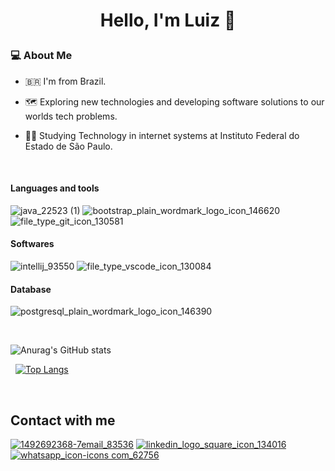 # <p align="center">Hello, I'm Luiz :wave:</p>

### :computer: About Me

  *  :brazil: I'm from Brazil.
  
  *  :world_map: Exploring new technologies and developing software solutions to our worlds tech problems.
  
  *  👨‍🎓 Studying Technology in internet systems at Instituto Federal do Estado de São Paulo.
&nbsp;

&nbsp;


#### Languages and tools

![java_22523 (1)](https://user-images.githubusercontent.com/80286396/121232375-ec811000-c867-11eb-97fa-0543c83c7efe.png)
![bootstrap_plain_wordmark_logo_icon_146620](https://user-images.githubusercontent.com/80286396/121232665-3538c900-c868-11eb-8bce-54ce5691af04.png)
![file_type_git_icon_130581](https://user-images.githubusercontent.com/80286396/121233302-e9d2ea80-c868-11eb-9b70-619d3b39b4a7.png)

#### Softwares

![intellij_93550](https://user-images.githubusercontent.com/80286396/121233675-3d453880-c869-11eb-94ad-d676be78c11b.png)
![file_type_vscode_icon_130084](https://user-images.githubusercontent.com/80286396/121233681-3dddcf00-c869-11eb-966a-16d09052c6ad.png)

#### Database

![postgresql_plain_wordmark_logo_icon_146390](https://user-images.githubusercontent.com/80286396/121233698-446c4680-c869-11eb-8a5c-470c3fd48a4a.png)
&nbsp;

&nbsp;


![Anurag's GitHub stats](https://github-readme-stats.vercel.app/api?username=LuizTFreitas&show_icons=true&theme=dark)
&nbsp;

&nbsp;
[![Top Langs](https://github-readme-stats.vercel.app/api/top-langs/?username=LuizTFreitas&layout=compact)](https://github.com/LuizTFreitas/github-readme-stats)
&nbsp;

&nbsp;


## Contact with me

[![1492692368-7email_83536](https://user-images.githubusercontent.com/80286396/121246545-ac298e00-c877-11eb-9879-99e59454c8e1.png)](mailto:freitasow@gmail.com)
[![linkedin_logo_square_icon_134016](https://user-images.githubusercontent.com/80286396/121246591-b6e42300-c877-11eb-9917-bb04a91cc0d1.png)](https://www.linkedin.com/in/luiz-augusto-freitas-7a0b88208/)
[![whatsapp_icon-icons com_62756](https://user-images.githubusercontent.com/80286396/121246715-d54a1e80-c877-11eb-8c04-a875364c0a3d.png)](https://api.whatsapp.com/send?phone=5519994142662)
